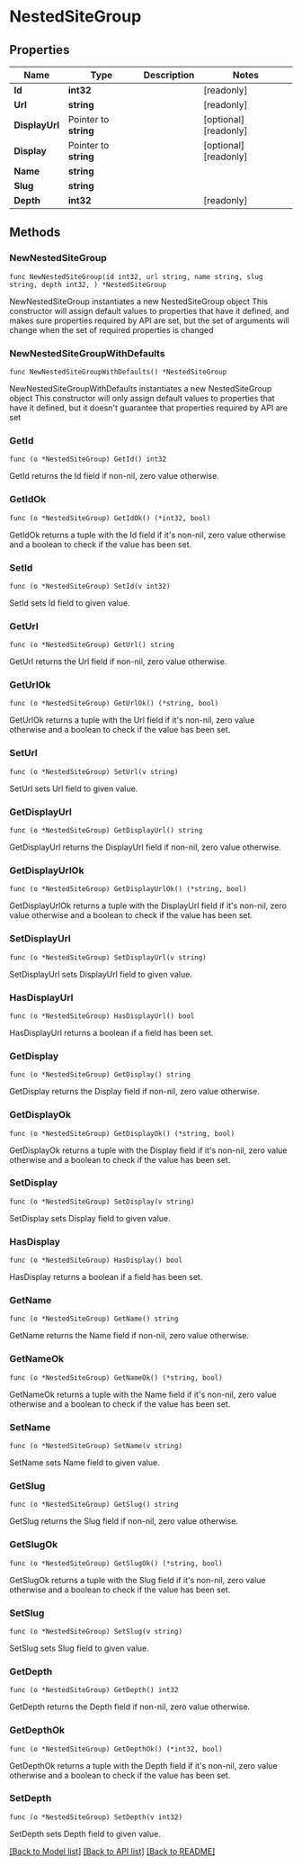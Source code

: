 # NestedSiteGroup

## Properties

Name | Type | Description | Notes
------------ | ------------- | ------------- | -------------
**Id** | **int32** |  | [readonly] 
**Url** | **string** |  | [readonly] 
**DisplayUrl** | Pointer to **string** |  | [optional] [readonly] 
**Display** | Pointer to **string** |  | [optional] [readonly] 
**Name** | **string** |  | 
**Slug** | **string** |  | 
**Depth** | **int32** |  | [readonly] 

## Methods

### NewNestedSiteGroup

`func NewNestedSiteGroup(id int32, url string, name string, slug string, depth int32, ) *NestedSiteGroup`

NewNestedSiteGroup instantiates a new NestedSiteGroup object
This constructor will assign default values to properties that have it defined,
and makes sure properties required by API are set, but the set of arguments
will change when the set of required properties is changed

### NewNestedSiteGroupWithDefaults

`func NewNestedSiteGroupWithDefaults() *NestedSiteGroup`

NewNestedSiteGroupWithDefaults instantiates a new NestedSiteGroup object
This constructor will only assign default values to properties that have it defined,
but it doesn't guarantee that properties required by API are set

### GetId

`func (o *NestedSiteGroup) GetId() int32`

GetId returns the Id field if non-nil, zero value otherwise.

### GetIdOk

`func (o *NestedSiteGroup) GetIdOk() (*int32, bool)`

GetIdOk returns a tuple with the Id field if it's non-nil, zero value otherwise
and a boolean to check if the value has been set.

### SetId

`func (o *NestedSiteGroup) SetId(v int32)`

SetId sets Id field to given value.


### GetUrl

`func (o *NestedSiteGroup) GetUrl() string`

GetUrl returns the Url field if non-nil, zero value otherwise.

### GetUrlOk

`func (o *NestedSiteGroup) GetUrlOk() (*string, bool)`

GetUrlOk returns a tuple with the Url field if it's non-nil, zero value otherwise
and a boolean to check if the value has been set.

### SetUrl

`func (o *NestedSiteGroup) SetUrl(v string)`

SetUrl sets Url field to given value.


### GetDisplayUrl

`func (o *NestedSiteGroup) GetDisplayUrl() string`

GetDisplayUrl returns the DisplayUrl field if non-nil, zero value otherwise.

### GetDisplayUrlOk

`func (o *NestedSiteGroup) GetDisplayUrlOk() (*string, bool)`

GetDisplayUrlOk returns a tuple with the DisplayUrl field if it's non-nil, zero value otherwise
and a boolean to check if the value has been set.

### SetDisplayUrl

`func (o *NestedSiteGroup) SetDisplayUrl(v string)`

SetDisplayUrl sets DisplayUrl field to given value.

### HasDisplayUrl

`func (o *NestedSiteGroup) HasDisplayUrl() bool`

HasDisplayUrl returns a boolean if a field has been set.

### GetDisplay

`func (o *NestedSiteGroup) GetDisplay() string`

GetDisplay returns the Display field if non-nil, zero value otherwise.

### GetDisplayOk

`func (o *NestedSiteGroup) GetDisplayOk() (*string, bool)`

GetDisplayOk returns a tuple with the Display field if it's non-nil, zero value otherwise
and a boolean to check if the value has been set.

### SetDisplay

`func (o *NestedSiteGroup) SetDisplay(v string)`

SetDisplay sets Display field to given value.

### HasDisplay

`func (o *NestedSiteGroup) HasDisplay() bool`

HasDisplay returns a boolean if a field has been set.

### GetName

`func (o *NestedSiteGroup) GetName() string`

GetName returns the Name field if non-nil, zero value otherwise.

### GetNameOk

`func (o *NestedSiteGroup) GetNameOk() (*string, bool)`

GetNameOk returns a tuple with the Name field if it's non-nil, zero value otherwise
and a boolean to check if the value has been set.

### SetName

`func (o *NestedSiteGroup) SetName(v string)`

SetName sets Name field to given value.


### GetSlug

`func (o *NestedSiteGroup) GetSlug() string`

GetSlug returns the Slug field if non-nil, zero value otherwise.

### GetSlugOk

`func (o *NestedSiteGroup) GetSlugOk() (*string, bool)`

GetSlugOk returns a tuple with the Slug field if it's non-nil, zero value otherwise
and a boolean to check if the value has been set.

### SetSlug

`func (o *NestedSiteGroup) SetSlug(v string)`

SetSlug sets Slug field to given value.


### GetDepth

`func (o *NestedSiteGroup) GetDepth() int32`

GetDepth returns the Depth field if non-nil, zero value otherwise.

### GetDepthOk

`func (o *NestedSiteGroup) GetDepthOk() (*int32, bool)`

GetDepthOk returns a tuple with the Depth field if it's non-nil, zero value otherwise
and a boolean to check if the value has been set.

### SetDepth

`func (o *NestedSiteGroup) SetDepth(v int32)`

SetDepth sets Depth field to given value.



[[Back to Model list]](../README.md#documentation-for-models) [[Back to API list]](../README.md#documentation-for-api-endpoints) [[Back to README]](../README.md)



